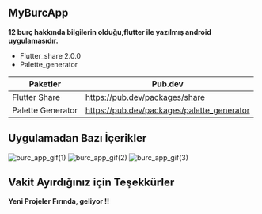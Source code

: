 ## MyBurcApp


**12 burç hakkında bilgilerin olduğu,flutter ile yazılmış android uygulamasıdır.**

- Flutter_share 2.0.0 
- Palette_generator

| Paketler |Pub.dev|
| ------ | ------ |
| Flutter Share | https://pub.dev/packages/share |
| Palette Generator | https://pub.dev/packages/palette_generator |
## Uygulamadan Bazı İçerikler

![burc_app_gif(1)](https://user-images.githubusercontent.com/47521147/139951492-4ce57d3b-9852-4983-b12f-6cc69703b94a.gif)
![burc_app_gif(2)](https://user-images.githubusercontent.com/47521147/139951478-86eeea3c-ea47-4108-997d-1bef7c197195.gif)
![burc_app_gif(3)](https://user-images.githubusercontent.com/47521147/139951464-e6a0bc7d-b812-4bf8-b24c-34195ebff5a0.gif)


## Vakit Ayırdığınız için Teşekkürler


**Yeni Projeler Fırında, geliyor !!**



